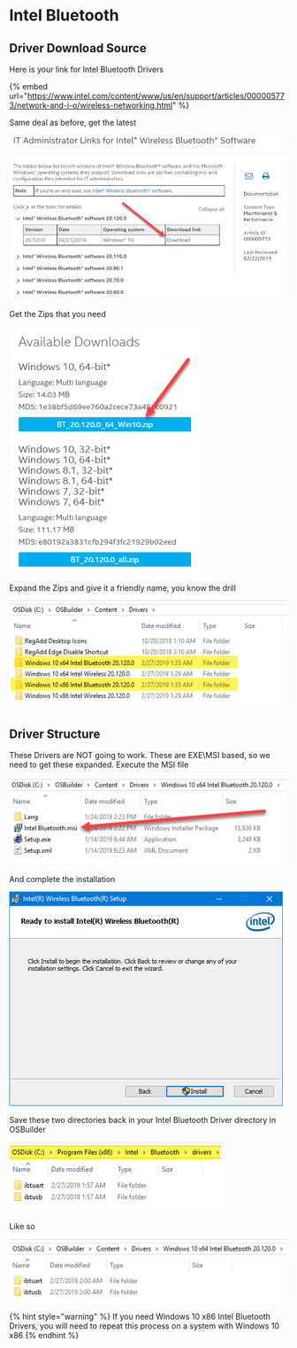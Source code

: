 # Intel Bluetooth

## Driver Download Source

Here is your link for Intel Bluetooth Drivers

{% embed url="https://www.intel.com/content/www/us/en/support/articles/000005773/network-and-i-o/wireless-networking.html" %}

Same deal as before, get the latest

![](../../../../../.gitbook/assets/image%20%2811%29.png)

Get the Zips that you need

![](../../../../../.gitbook/assets/image%20%2837%29.png)

Expand the Zips and give it a friendly name, you know the drill

![](../../../../../.gitbook/assets/image%20%2838%29.png)

## 

## Driver Structure

These Drivers are NOT going to work.  These are EXE\MSI based, so we need to get these expanded.  Execute the MSI file

![](../../../../../.gitbook/assets/image%20%2820%29.png)

And complete the installation

![](../../../../../.gitbook/assets/image%20%2814%29.png)

Save these two directories back in your Intel Bluetooth Driver directory in OSBuilder

![](../../../../../.gitbook/assets/image%20%2827%29.png)

Like so

![](../../../../../.gitbook/assets/image%20%2842%29.png)

{% hint style="warning" %}
If you need Windows 10 x86 Intel Bluetooth Drivers, you will need to repeat this process on a system with Windows 10 x86
{% endhint %}

